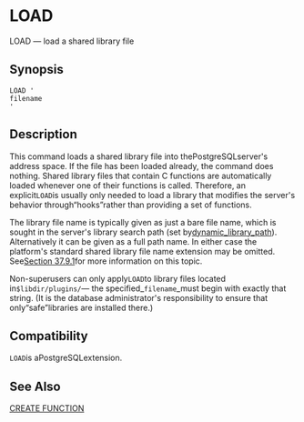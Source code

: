 # LOAD

LOAD — load a shared library file

## Synopsis

```text
LOAD '
filename
'
```

## Description

This command loads a shared library file into thePostgreSQLserver's address space. If the file has been loaded already, the command does nothing. Shared library files that contain C functions are automatically loaded whenever one of their functions is called. Therefore, an explicit`LOAD`is usually only needed to load a library that modifies the server's behavior through“hooks”rather than providing a set of functions.

The library file name is typically given as just a bare file name, which is sought in the server's library search path \(set by[dynamic\_library\_path](https://www.postgresql.org/docs/10/static/runtime-config-client.html#GUC-DYNAMIC-LIBRARY-PATH)\). Alternatively it can be given as a full path name. In either case the platform's standard shared library file name extension may be omitted. See[Section 37.9.1](https://www.postgresql.org/docs/10/static/xfunc-c.html#XFUNC-C-DYNLOAD)for more information on this topic.

Non-superusers can only apply`LOAD`to library files located in`$libdir/plugins/`— the specified\_`filename`\_must begin with exactly that string. \(It is the database administrator's responsibility to ensure that only“safe”libraries are installed there.\)

## Compatibility

`LOAD`is aPostgreSQLextension.

## See Also

[CREATE FUNCTION](https://www.postgresql.org/docs/10/static/sql-createfunction.html)

